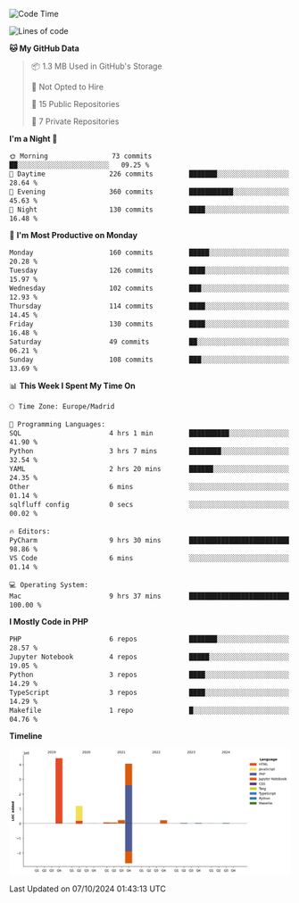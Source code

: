<!--START_SECTION:waka-->
![Code Time](http://img.shields.io/badge/Code%20Time-393%20hrs%2048%20mins-blue)

![Lines of code](https://img.shields.io/badge/From%20Hello%20World%20I%27ve%20Written-10.4%20million%20lines%20of%20code-blue)

**🐱 My GitHub Data** 

> 📦 1.3 MB Used in GitHub's Storage 
 > 
> 🚫 Not Opted to Hire
 > 
> 📜 15 Public Repositories 
 > 
> 🔑 7 Private Repositories 
 > 
**I'm a Night 🦉** 

```text
🌞 Morning                73 commits          ██░░░░░░░░░░░░░░░░░░░░░░░   09.25 % 
🌆 Daytime                226 commits         ███████░░░░░░░░░░░░░░░░░░   28.64 % 
🌃 Evening                360 commits         ███████████░░░░░░░░░░░░░░   45.63 % 
🌙 Night                  130 commits         ████░░░░░░░░░░░░░░░░░░░░░   16.48 % 
```
📅 **I'm Most Productive on Monday** 

```text
Monday                   160 commits         █████░░░░░░░░░░░░░░░░░░░░   20.28 % 
Tuesday                  126 commits         ████░░░░░░░░░░░░░░░░░░░░░   15.97 % 
Wednesday                102 commits         ███░░░░░░░░░░░░░░░░░░░░░░   12.93 % 
Thursday                 114 commits         ████░░░░░░░░░░░░░░░░░░░░░   14.45 % 
Friday                   130 commits         ████░░░░░░░░░░░░░░░░░░░░░   16.48 % 
Saturday                 49 commits          ██░░░░░░░░░░░░░░░░░░░░░░░   06.21 % 
Sunday                   108 commits         ███░░░░░░░░░░░░░░░░░░░░░░   13.69 % 
```


📊 **This Week I Spent My Time On** 

```text
🕑︎ Time Zone: Europe/Madrid

💬 Programming Languages: 
SQL                      4 hrs 1 min         ██████████░░░░░░░░░░░░░░░   41.90 % 
Python                   3 hrs 7 mins        ████████░░░░░░░░░░░░░░░░░   32.54 % 
YAML                     2 hrs 20 mins       ██████░░░░░░░░░░░░░░░░░░░   24.35 % 
Other                    6 mins              ░░░░░░░░░░░░░░░░░░░░░░░░░   01.14 % 
sqlfluff config          0 secs              ░░░░░░░░░░░░░░░░░░░░░░░░░   00.02 % 

🔥 Editors: 
PyCharm                  9 hrs 30 mins       █████████████████████████   98.86 % 
VS Code                  6 mins              ░░░░░░░░░░░░░░░░░░░░░░░░░   01.14 % 

💻 Operating System: 
Mac                      9 hrs 37 mins       █████████████████████████   100.00 % 
```

**I Mostly Code in PHP** 

```text
PHP                      6 repos             ███████░░░░░░░░░░░░░░░░░░   28.57 % 
Jupyter Notebook         4 repos             █████░░░░░░░░░░░░░░░░░░░░   19.05 % 
Python                   3 repos             ████░░░░░░░░░░░░░░░░░░░░░   14.29 % 
TypeScript               3 repos             ████░░░░░░░░░░░░░░░░░░░░░   14.29 % 
Makefile                 1 repo              █░░░░░░░░░░░░░░░░░░░░░░░░   04.76 % 
```



**Timeline**

![Lines of Code chart](https://raw.githubusercontent.com/danisoronellas/danisoronellas/main/assets/bar_graph.png)


 Last Updated on 07/10/2024 01:43:13 UTC
<!--END_SECTION:waka-->
